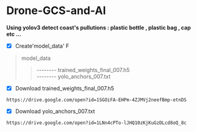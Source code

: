 # Drone-GCS-and-AI
**Using yolov3 detect coast's pullutions : plastic bottle , plastic bag , cap etc ...**

- [x] Create'model_data' F
>model_data
>>--------  trained_weights_final_007.h5\
>>--------  yolo_anchors_007.txt

- [x] Download trained_weights_final_007.h5
```bush
https://drive.google.com/open?id=1SGOiFA-EHPm-4ZJMVj2neefBmp-etnDS
```
- [x] Download yolo_anchors_007.txt
```bush
https://drive.google.com/open?id=1LNn4cPTo-lJHQ10zKjKuGzDLcd8oQ_8c
```








